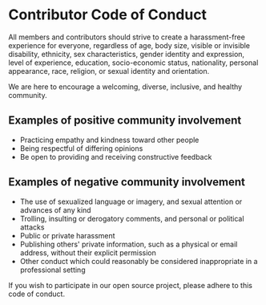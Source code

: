 # Contributor Code of Conduct

All members and contributors should strive to create a harassment-free experience for everyone, regardless of age, body size, visible or invisible disability, ethnicity, sex characteristics, gender identity and expression, level of experience, education, socio-economic status, nationality, personal appearance, race, religion, or sexual identity and orientation.

We are here to encourage a welcoming, diverse, inclusive, and healthy community.

## Examples of positive community involvement

- Practicing empathy and kindness toward other people
- Being respectful of differing opinions
- Be open to providing and receiving constructive feedback

## Examples of negative community involvement

- The use of sexualized language or imagery, and sexual attention or advances of any kind
- Trolling, insulting or derogatory comments, and personal or political attacks
- Public or private harassment
- Publishing others' private information, such as a physical or email address, without their explicit permission
- Other conduct which could reasonably be considered inappropriate in a professional setting

If you wish to participate in our open source project, please adhere to this code of conduct.
